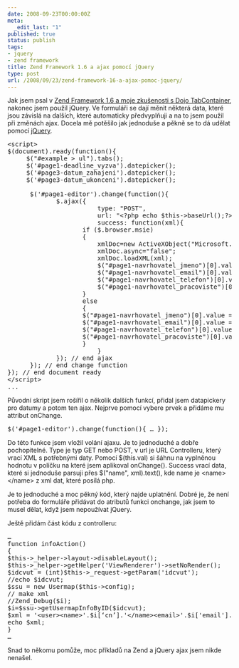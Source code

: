 ```yaml
---
date: 2008-09-23T00:00:00Z
meta:
  _edit_last: "1"
published: true
status: publish
tags:
- jquery
- zend framework
title: Zend Framework 1.6 a ajax pomocí jQuery
type: post
url: /2008/09/23/zend-framework-16-a-ajax-pomoc-jquery/
---
```


Jak jsem psal v <a href="http://blog.prskavec.net/?p=163">Zend Framework 1.6 a moje zkušenosti s Dojo TabContainer</a>, nakonec jsem použil jQuery. Ve formuláři se dají měnit některá data, které jsou závislá na dalších, které automaticky předvyplňuji a na to jsem použil při změnách ajax. Docela mě potěšilo jak jednoduše a pěkně se to dá udělat pomocí <a href="http://jquery.com/">jQuery</a>.
<pre name='code' class="php">&lt;script&gt;
$(document).ready(function(){
     $("#example &gt; ul").tabs();
     $('#page1-deadline_vyzva').datepicker();
     $('#page3-datum_zahajeni').datepicker();
     $('#page3-datum_ukonceni').datepicker();

      $('#page1-editor').change(function(){
             $.ajax({
                        type: "POST",
                        url: "&lt;?php echo $this-&gt;baseUrl();?&gt;/user/info/idcvut/" + $(this).val(),
                        success: function(xml){
					if ($.browser.msie)
					{
						xmlDoc=new ActiveXObject("Microsoft.XMLDOM");
						xmlDoc.async="false";
						xmlDoc.loadXML(xml);
						$("#page1-navrhovatel_jmeno")[0].value = xmlDoc.getElementsByTagName("name")[0].childNodes[0].nodeValue;
						$("#page1-navrhovatel_email")[0].value = xmlDoc.getElementsByTagName("email")[0].childNodes[0].nodeValue;
						$("#page1-navrhovatel_telefon")[0].value = xmlDoc.getElementsByTagName("phone")[0].childNodes[0].nodeValue;
						$("#page1-navrhovatel_pracoviste")[0].value = xmlDoc.getElementsByTagName("dept")[0].childNodes[0].nodeValue;
					}
					else
					{
					$("#page1-navrhovatel_jmeno")[0].value = $("name", xml).text();
					$("#page1-navrhovatel_email")[0].value = $("email", xml).text();
					$("#page1-navrhovatel_telefon")[0].value = $("phone", xml).text();
					$("#page1-navrhovatel_pracoviste")[0].value = $("dept", xml).text();
					}
                        }
             }); // end ajax
      }); // end change function
}); // end document ready
&lt;/script&gt;
...</pre>
Původní skript jsem rošířil o několik dalších funkcí, přidal jsem datapickery pro datumy a potom ten ajax. Nejprve pomocí vybere prvek a přidáme mu attribut onChange.
<pre name='code' class="javascript">$('#page1-editor').change(function(){ … });</pre>
Do této funkce jsem vložil volání ajaxu. Je to jednoduché a dobře pochopitelné. Type je typ GET nebo POST, v url je URL Controlleru, který vrací XML s potřebnými daty. Pomocí $(this.val) si šáhnu na vyplněnou hodnotu v políčku na které jsem aplikoval onChange(). Success vrací data, které si jednoduše parsuji přes $("name", xml).text(), kde name je &lt;name&gt;&lt;/name&gt; z xml dat, které posílá php.

Je to jednoduché a moc pěkný kód, který najde uplatnění. Dobré je, že není potřeba do formuláře přidávat do atributů funkci onchange, jak jsem to musel dělat, když jsem nepoužívat jQuery.

Ještě přidám část kódu z controlleru:
<pre name='code' class="php">…
function infoAction()
{
$this-&gt;_helper-&gt;layout-&gt;disableLayout();
$this-&gt;_helper-&gt;getHelper('ViewRenderer')-&gt;setNoRender();
$idcvut = (int)$this-&gt;_request-&gt;getParam('idcvut');
//echo $idcvut;
$ssu = new Usermap($this-&gt;config);
// make xml
//Zend_Debug($i);
$i=$ssu-&gt;getUsermapInfoByID($idcvut);
$xml = '&lt;user&gt;&lt;name&gt;'.$i[‘cn’].'&lt;/name&gt;&lt;email&gt;'.$i['email'].'&lt;/email&gt;&lt;phone&gt;'.$i[‘phone’].'&lt;/phone&gt;&lt;dept&gt;'.$i[‘department’].'&lt;/dept&gt;&lt;/user&gt;';
echo $xml;
}
…</pre>
Snad to někomu pomůže, moc příkladů na Zend a jQuery ajax jsem nikde nenašel.
